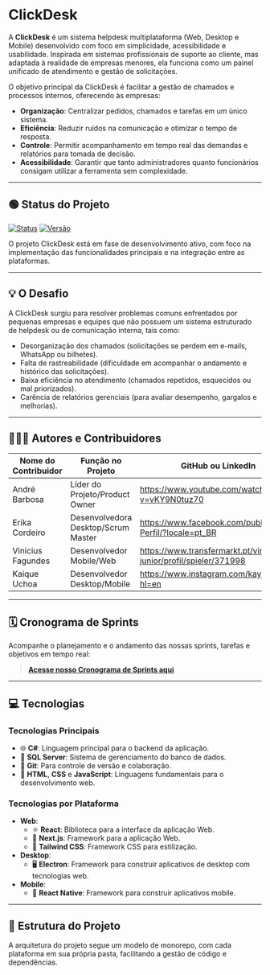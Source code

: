 # ClickDesk

A **ClickDesk** é um sistema helpdesk multiplataforma (Web, Desktop e Mobile) desenvolvido com foco em simplicidade, acessibilidade e usabilidade. Inspirada em sistemas profissionais de suporte ao cliente, mas adaptada à realidade de empresas menores, ela funciona como um painel unificado de atendimento e gestão de solicitações.

O objetivo principal da ClickDesk é facilitar a gestão de chamados e processos internos, oferecendo às empresas:

- **Organização**: Centralizar pedidos, chamados e tarefas em um único sistema.
- **Eficiência**: Reduzir ruídos na comunicação e otimizar o tempo de resposta.
- **Controle**: Permitir acompanhamento em tempo real das demandas e relatórios para tomada de decisão.
- **Acessibilidade**: Garantir que tanto administradores quanto funcionários consigam utilizar a ferramenta sem complexidade.

---

## 🟢 Status do Projeto

[![Status](https://img.shields.io/badge/Status-Em%20Andamento-green)](https://www.youtube.com/shorts/bzwvZzVCDts)
[![Versão](https://img.shields.io/badge/Versão-1.0.0-blue)](https://www.youtube.com/watch?v=EwW-e9W8fwg)

O projeto ClickDesk está em fase de desenvolvimento ativo, com foco na implementação das funcionalidades principais e na integração entre as plataformas.

---

## 💡 O Desafio

A ClickDesk surgiu para resolver problemas comuns enfrentados por pequenas empresas e equipes que não possuem um sistema estruturado de helpdesk ou de comunicação interna, tais como:

- Desorganização dos chamados (solicitações se perdem em e-mails, WhatsApp ou bilhetes).
- Falta de rastreabilidade (dificuldade em acompanhar o andamento e histórico das solicitações).
- Baixa eficiência no atendimento (chamados repetidos, esquecidos ou mal priorizados).
- Carência de relatórios gerenciais (para avaliar desempenho, gargalos e melhorias).

---

## 🧑‍🤝‍🧑 Autores e Contribuidores

| Nome do Contribuidor | Função no Projeto | GitHub ou LinkedIn |
|----------------------|-------------------|--------------------|
| André Barbosa | Líder do Projeto/Product Owner | https://www.youtube.com/watch?v=vKY9N0tuz70 |
| Erika Cordeiro | Desenvolvedora Desktop/Scrum Master | https://www.facebook.com/public/Erica-Perfil/?locale=pt_BR |
| Vinicius Fagundes | Desenvolvedor Mobile/Web | https://www.transfermarkt.pt/vinicius-junior/profil/spieler/371998 |
| Kaique Uchoa | Desenvolvedor Desktop/Mobile | https://www.instagram.com/kaykysc10/?hl=en |

---

## 🗓️ Cronograma de Sprints

Acompanhe o planejamento e o andamento das nossas sprints, tarefas e objetivos em tempo real:
> **[Acesse nosso Cronograma de Sprints aqui](https://www.notion.com/pt/help/guides/sprints-simplified-notions-sprint-tracking-system)**

---

## 💻 Tecnologias

### Tecnologias Principais
- 🌐 **C#**: Linguagem principal para o backend da aplicação.
- 💾 **SQL Server**: Sistema de gerenciamento do banco de dados.
- 🌳 **Git**: Para controle de versão e colaboração.
- 📝 **HTML**, **CSS** e **JavaScript**: Linguagens fundamentais para o desenvolvimento web.

### Tecnologias por Plataforma
- **Web**:
  - ⚛️ **React**: Biblioteca para a interface da aplicação Web.
  - 🚀 **Next.js**: Framework para a aplicação Web.
  - 💅 **Tailwind CSS**: Framework CSS para estilização.
- **Desktop**:
  - 🖥️ **Electron**: Framework para construir aplicativos de desktop com tecnologias web.
- **Mobile**:
  - 📱 **React Native**: Framework para construir aplicativos mobile.

---

## 📁 Estrutura do Projeto

A arquitetura do projeto segue um modelo de monorepo, com cada plataforma em sua própria pasta, facilitando a gestão de código e dependências.
